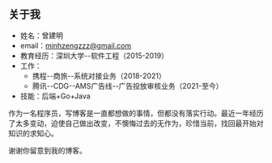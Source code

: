## 关于我

* 姓名：曾建明
* email：minhzengzzz@gmail.com
* 教育经历：深圳大学--软件工程（2015-2019）
* 工作：
  * 携程--商旅--系统对接业务（2018-2021）
  * 腾讯--CDG--AMS广告线--广告投放审核业务（2021-至今）
* 技能：后端+Go+Java



作为一名程序员，写博客是一直都想做的事情，但都没有落实行动。最近一年经历了太多变动，迫使自己做出改变，不懊悔过去的无作为，珍惜当前，找回最开始对知识的求知心。

谢谢你留意到我的博客。